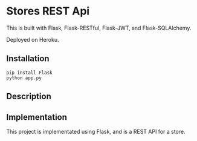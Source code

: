 # Stores REST Api
This is built with Flask, Flask-RESTful, Flask-JWT, and Flask-SQLAlchemy.

Deployed on Heroku.

## Installation

```
pip install Flask
python app.py
```

## Description

## Implementation

This project is implementated using Flask, and is a REST API for a store.
